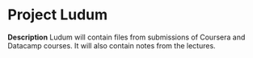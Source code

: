 # Project Ludum

**Description** Ludum will contain files from submissions of Coursera and Datacamp courses. It will also contain notes from the lectures.
